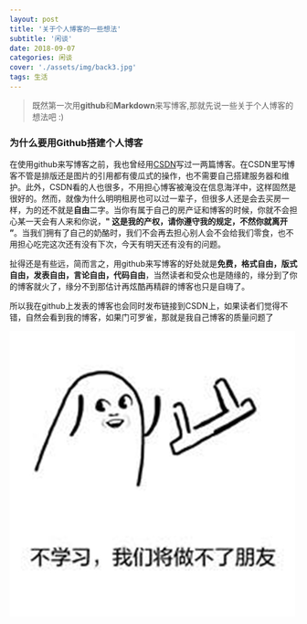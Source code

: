 ```yaml
---
layout: post
title: '关于个人博客的一些想法'
subtitle: '闲谈'
date: 2018-09-07
categories: 闲谈
cover: './assets/img/back3.jpg'
tags: 生活
---
```


> 既然第一次用**github**和**Markdown**来写博客,那就先说一些关于个人博客的想法吧 :)

### 为什么要用Github搭建个人博客

在使用github来写博客之前，我也曾经用[CSDN](https://blog.csdn.net/)写过一两篇博客。在CSDN里写博客不管是排版还是图片的引用都有傻瓜式的操作，也不需要自己搭建服务器和维护。此外，CSDN看的人也很多，不用担心博客被淹没在信息海洋中，这样固然是很好的。然而，就像为什么明明租房也可以过一辈子，但很多人还是会去买房一样，为的还不就是**自由**二字。当你有属于自己的房产证和博客的时候，你就不会担心某一天会有人来和你说，**" 这是我的产权，请你遵守我的规定，不然你就离开 ”**。当我们拥有了自己的奶酪时，我们不会再去担心别人会不会给我们零食，也不用担心吃完这次还有没有下次，今天有明天还有没有的问题。

扯得还是有些远，简而言之，用github来写博客的好处就是**免费，格式自由，版式自由，发表自由，言论自由，代码自由**，当然读者和受众也是随缘的，缘分到了你的博客就火了，缘分不到那估计再炫酷再精辟的博客也只是自嗨了。

所以我在github上发表的博客也会同时发布链接到CSDN上，如果读者们觉得不错，自然会看到我的博客，如果门可罗雀，那就是我自己博客的质量问题了

![学习](https://github.com/Healingl/Healingl.github.io/blob/master/_posts/2018-09-07-关于个人博客的一些想法/学习.jpg?raw=true)

